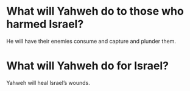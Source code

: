 # What will Yahweh do to those who harmed Israel?

He will have their enemies consume and capture and plunder them.

# What will Yahweh do for Israel?

Yahweh will heal Israel’s wounds.
